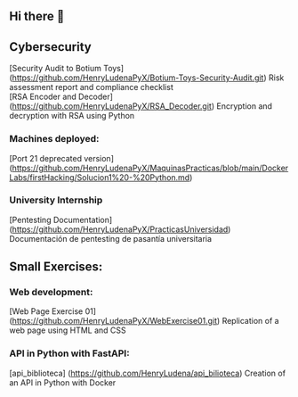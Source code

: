## Hi there 👋

## Cybersecurity
[Security Audit to Botium Toys] (https://github.com/HenryLudenaPyX/Botium-Toys-Security-Audit.git) Risk assessment report and compliance checklist  
[RSA Encoder and Decoder] (https://github.com/HenryLudenaPyX/RSA_Decoder.git) Encryption and decryption with RSA using Python

### Machines deployed:
[Port 21 deprecated version] (https://github.com/HenryLudenaPyX/MaquinasPracticas/blob/main/DockerLabs/firstHacking/Solucion1%20-%20Python.md)
### University Internship
[Pentesting Documentation] (https://github.com/HenryLudenaPyX/PracticasUniversidad) Documentación de pentesting de pasantía universitaria

## Small Exercises:
### Web development:
[Web Page Exercise 01] (https://github.com/HenryLudenaPyX/WebExercise01.git) Replication of a web page using HTML and CSS

### API in Python with FastAPI:
[api_biblioteca] (https://github.com/HenryLudena/api_bilioteca) Creation of an API in Python with Docker


<!--
**HenryLudenaPyX/HenryLudenaPyX** is a ✨ _special_ ✨ repository because its `README.md` (this file) appears on your GitHub profile.

Here are some ideas to get you started:

- 🔭 I’m currently working on ...
- 🌱 I’m currently learning ...
- 👯 I’m looking to collaborate on ...
- 🤔 I’m looking for help with ...
- 💬 Ask me about ...
- 📫 How to reach me: ...
- 😄 Pronouns: ...
- ⚡ Fun fact: ...
-->
